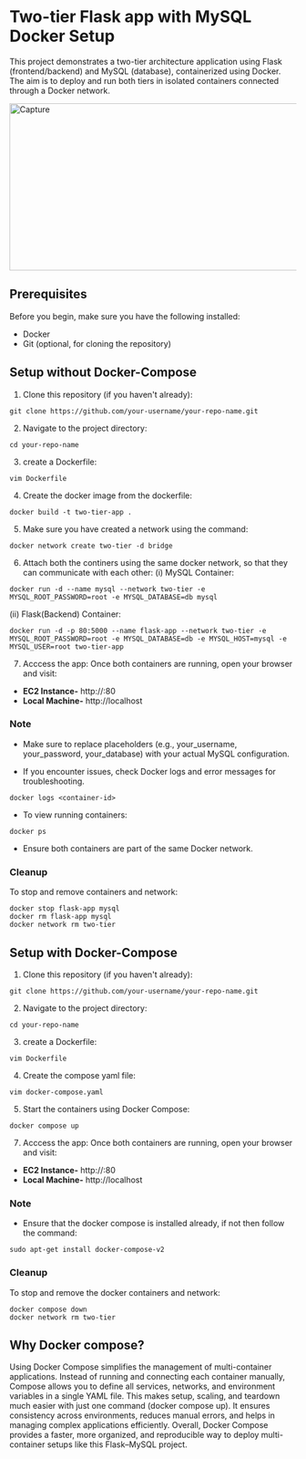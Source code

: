 
# Two-tier Flask app with MySQL Docker Setup
This project demonstrates a two-tier architecture application using Flask (frontend/backend) and MySQL (database), containerized using Docker.
The aim is to deploy and run both tiers in isolated containers connected through a Docker network.

<img width="1165" height="293" alt="Capture" src="https://github.com/user-attachments/assets/cb6cb32e-aaf9-4147-86a0-2d14b8b7afce" />

## Prerequisites
Before you begin, make sure you have the following installed:

- Docker
- Git (optional, for cloning the repository)

## Setup without Docker-Compose

1. Clone this repository (if you haven't already):
```
git clone https://github.com/your-username/your-repo-name.git
```
2. Navigate to the project directory:
``` 
cd your-repo-name
```
3. create a Dockerfile:
```
vim Dockerfile 
```
4. Create the docker image from the dockerfile:
```
docker build -t two-tier-app . 
```
5. Make sure you have created a network using the command:
```
docker network create two-tier -d bridge
```
6. Attach both the continers using the  same docker network, so that they can communicate with each other:
(i) MySQL Container:
```
docker run -d --name mysql --network two-tier -e MYSQL_ROOT_PASSWORD=root -e MYSQL_DATABASE=db mysql
```
(ii) Flask(Backend) Container:
```
docker run -d -p 80:5000 --name flask-app --network two-tier -e MYSQL_ROOT_PASSWORD=root -e MYSQL_DATABASE=db -e MYSQL_HOST=mysql -e MYSQL_USER=root two-tier-app 
```
7. Acccess the app:
Once both containers are running, open your browser and visit:
- **EC2 Instance-** http://<ec2-public-ip>:80
- **Local Machine-** http://localhost

### Note
- Make sure to replace placeholders (e.g., your_username, your_password, your_database) with your actual MySQL configuration.

- If you encounter issues, check Docker logs and error messages for troubleshooting.
```
docker logs <container-id>
```
- To view running containers:
```
docker ps 
```
- Ensure both containers are part of the same Docker network.

### Cleanup

To stop and remove containers and network:
```
docker stop flask-app mysql
docker rm flask-app mysql
docker network rm two-tier
```
## Setup with Docker-Compose

1. Clone this repository (if you haven't already):
```
git clone https://github.com/your-username/your-repo-name.git
```
2. Navigate to the project directory:
``` 
cd your-repo-name
```
3. create a Dockerfile:
```
vim Dockerfile 
```
4. Create the compose yaml file:
```
vim docker-compose.yaml
```
5. Start the containers using Docker Compose:
```
docker compose up 
```
7. Acccess the app:
Once both containers are running, open your browser and visit:
- **EC2 Instance-** http://<ec2-public-ip>:80
- **Local Machine-** http://localhost

### Note
- Ensure that the docker compose is installed already, if not then follow the command:
```
sudo apt-get install docker-compose-v2
```

### Cleanup
To stop and remove the docker containers and network:
```
docker compose down
docker network rm two-tier
```

## Why Docker compose?
Using Docker Compose simplifies the management of multi-container applications. Instead of running and connecting each container manually, Compose allows you to define all services, networks, and environment variables in a single YAML file. This makes setup, scaling, and teardown much easier with just one command (docker compose up). It ensures consistency across environments, reduces manual errors, and helps in managing complex applications efficiently. Overall, Docker Compose provides a faster, more organized, and reproducible way to deploy multi-container setups like this Flask–MySQL project.

